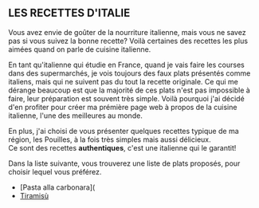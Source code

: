 ## LES RECETTES D'ITALIE
Vous avez envie de goûter de la nourriture italienne, mais vous ne savez pas si vous suivez la bonne recette? 
Voilà certaines des recettes les plus aimées quand on parle de cuisine italienne.

En tant qu'italienne qui étudie en France, quand je vais faire les courses dans des supermarchés, je vois toujours des faux plats présentés comme italiens, mais qui ne suivent pas du tout la recette originale. Ce qui me dérange beaucoup est que la majorité de ces plats n'est pas impossible à faire, leur préparation est souvent très simple. Voilà pourquoi j'ai décidé d'en profiter pour créer ma prémière page web à propos de la cuisine italienne, l'une des meilleures au monde. 

En plus, j'ai choisi de vous présenter quelques recettes typique de ma région, les Pouilles, à la fois très simples mais aussi délicieux.  
Ce sont des recettes **authentiques**, c'est une italienne qui le garantit!

Dans la liste suivante, vous trouverez une liste de plats proposés, pour choisir lequel vous préférez. 
- [Pasta alla carbonara](
- [Tiramisù](platsdeux.md)


   

